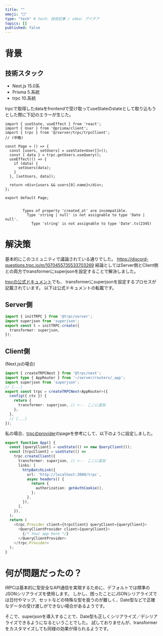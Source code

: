 ```yaml
---
title: ""
emoji: "🦁"
type: "tech" # tech: 技術記事 / idea: アイデア
topics: []
published: false
---
```



# 背景

## 技術スタック
- Next.js 15.0系
- Prisma 5.系統
- trpc 10.系統

trpcで取得したdataをfrontendで受け取ってuseStateのstateとして取り込もうとした際に下記のエラーが生じた。

```tsx
import { useState, useEffect } from 'react';
import { User } from '@prisma/client';
import { trpc } from '@/server/trpc/trpcClient';
// (中略)

const Page = () => {
  const [users, setUsers] = useState<User[]>();
  const { data } = trpc.getUsers.useQuery();
  useEffect(() => {
    if (data) {
      setUsers(data);
    }
  }, [setUsers, data]);

  return <div>{users && users[0].name}</div>;
};

export default Page;


```

```text
        Types of property 'created_at' are incompatible.
          Type 'string | null' is not assignable to type 'Date | null'.
            Type 'string' is not assignable to type 'Date'.ts(2345)
```

# 解決策

基本的にこのコミュニティで議論されている通りでした。
https://discord-questions.trpc.io/m/1070455735533703269
結論としてはServer側とClient側との両方でtransformerにsuperjsonを設定することで解決しました。


[trpcの公式ドキュメント](https://trpc.io/docs/server/data-transformers)でも、
transformerにsuperjsonを設定するプロセスが記載されています。
以下は公式ドキュメントの転載です。

## Server側
```ts
import { initTRPC } from '@trpc/server';
import superjson from 'superjson';
export const t = initTRPC.create({
  transformer: superjson,
});
```

## Client側
(Next.jsの場合)
```ts
import { createTRPCNext } from '@trpc/next';
import type { AppRouter } from '~/server/routers/_app';
import superjson from 'superjson';
// [...]
export const trpc = createTRPCNext<AppRouter>({
  config({ ctx }) {
    return {
      transformer: superjson, // <--　ここに追加
    };
  },
  // [...]
});
```

私の場合、[trpcのprovider](https://trpc.io/docs/v10/client/react/setup#4-add-trpc-providers)のpageを参考にして、以下のように設定しました。

```ts
export function App() {
  const [queryClient] = useState(() => new QueryClient());
  const [trpcClient] = useState(() =>
    trpc.createClient({
      transformer: superjson, // <--　ここに追加
      links: [
        httpBatchLink({
          url: 'http://localhost:3000/trpc',
          async headers() {
            return {
              authorization: getAuthCookie(),
            };
          },
        }),
      ],
    }),
  );
  return (
    <trpc.Provider client={trpcClient} queryClient={queryClient}>
      <QueryClientProvider client={queryClient}>
        {/* Your app here */}
      </QueryClientProvider>
    </trpc.Provider>
  );
}
```



# 何が問題だったの？

tRPCは基本的に型安全なAPI通信を実現するために、デフォルトでは標準のJSONシリアライズを使用します。
しかし、困ったことにJSONシリアライズでは日付やマップ、セットなどの特殊な型を扱うのが難しく、Date型などで正確なデータの受け渡しができない場合があるようです。

そこで、superjsonを導入することで、Date型も正しくシリアライズ／デシリアライズできるようになるということでした。
試しておりませんが、transformerをカスタマイズしても同様の効果が得られるようです。
